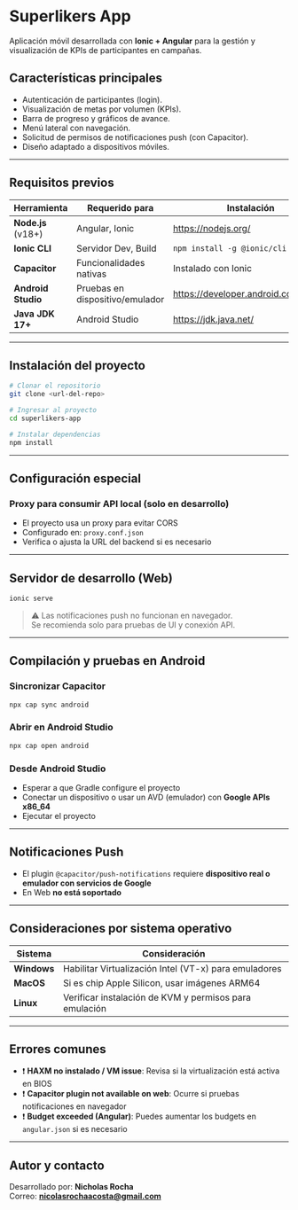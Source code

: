 # Superlikers App

Aplicación móvil desarrollada con **Ionic + Angular** para la gestión y visualización de KPIs de participantes en campañas.

## Características principales
- Autenticación de participantes (login).
- Visualización de metas por volumen (KPIs).
- Barra de progreso y gráficos de avance.
- Menú lateral con navegación.
- Solicitud de permisos de notificaciones push (con Capacitor).
- Diseño adaptado a dispositivos móviles.

---

## Requisitos previos

| Herramienta        | Requerido para | Instalación |
|--------------------|-----------------|-------------|
| **Node.js** (v18+) | Angular, Ionic | https://nodejs.org/ |
| **Ionic CLI**     | Servidor Dev, Build | `npm install -g @ionic/cli` |
| **Capacitor**     | Funcionalidades nativas | Instalado con Ionic |
| **Android Studio** | Pruebas en dispositivo/emulador | https://developer.android.com/studio |
| **Java JDK 17+**  | Android Studio | https://jdk.java.net/ |

---

## Instalación del proyecto

```bash
# Clonar el repositorio
git clone <url-del-repo>

# Ingresar al proyecto
cd superlikers-app

# Instalar dependencias
npm install
```

---

## Configuración especial

### Proxy para consumir API local (solo en desarrollo)
- El proyecto usa un proxy para evitar CORS  
- Configurado en: `proxy.conf.json`
- Verifica o ajusta la URL del backend si es necesario

---

## Servidor de desarrollo (Web)

```bash
ionic serve
```

> ⚠️ Las notificaciones push no funcionan en navegador.  
> Se recomienda solo para pruebas de UI y conexión API.

---

## Compilación y pruebas en Android

### Sincronizar Capacitor
```bash
npx cap sync android
```

### Abrir en Android Studio
```bash
npx cap open android
```

### Desde Android Studio
- Esperar a que Gradle configure el proyecto
- Conectar un dispositivo o usar un AVD (emulador) con **Google APIs x86_64**
- Ejecutar el proyecto

---

## Notificaciones Push

- El plugin `@capacitor/push-notifications` requiere **dispositivo real o emulador con servicios de Google**
- En Web **no está soportado**

---

## Consideraciones por sistema operativo

| Sistema | Consideración |
|---------|---------------|
| **Windows** | Habilitar Virtualización Intel (VT-x) para emuladores |
| **MacOS**  | Si es chip Apple Silicon, usar imágenes ARM64 |
| **Linux**  | Verificar instalación de KVM y permisos para emulación |

---

## Errores comunes

- ❗ **HAXM no instalado / VM issue**: Revisa si la virtualización está activa en BIOS
- ❗ **Capacitor plugin not available on web**: Ocurre si pruebas notificaciones en navegador
- ❗ **Budget exceeded (Angular)**: Puedes aumentar los budgets en `angular.json` si es necesario

---

## Autor y contacto

Desarrollado por: **Nicholas Rocha**  
Correo: **nicolasrochaacosta@gmail.com**
